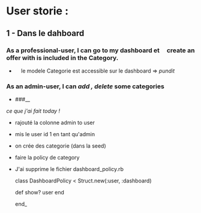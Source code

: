 # User storie :

## 1 - Dans le dahboard

### As a  professional-user, I can go to my dashboard et     create an offer with is included in the Category.

+     le modele Categorie est accessible sur le dashboard => _pundit_

### As an admin-user, I can *add , delete* some categories

+ ###__ 

*ce que j'ai fait today !*

- rajouté la colonne admin to user

- mis le user id 1 en tant qu'admin

- on crée des categorie (dans la seed)

- faire la policy de category 

- J'ai supprime le fichier dashboard_policy.rb
  
  class DashboardPolicy < Struct.new(:user, :dashboard)
  
  def show?
   user
   end
  
  end_
